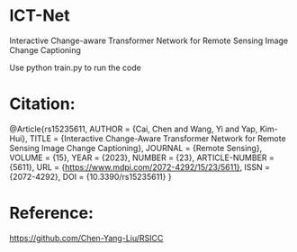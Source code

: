 # ICT-Net
Interactive Change-aware Transformer Network for Remote Sensing Image Change Captioning

Use python train.py to run the code

# Citation:
@Article{rs15235611,
AUTHOR = {Cai, Chen and Wang, Yi and Yap, Kim-Hui},
TITLE = {Interactive Change-Aware Transformer Network for Remote Sensing Image Change Captioning},
JOURNAL = {Remote Sensing},
VOLUME = {15},
YEAR = {2023},
NUMBER = {23},
ARTICLE-NUMBER = {5611},
URL = {https://www.mdpi.com/2072-4292/15/23/5611},
ISSN = {2072-4292},
DOI = {10.3390/rs15235611}
}

# Reference: 
https://github.com/Chen-Yang-Liu/RSICC

